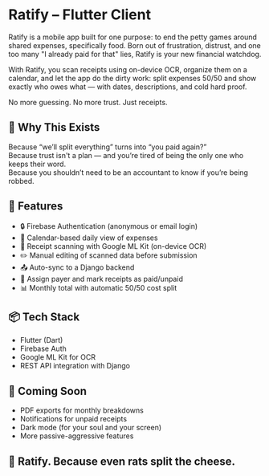 # Ratify – Flutter Client

Ratify is a mobile app built for one purpose: to end the petty games around shared expenses, specifically food. Born out of frustration, distrust, and one too many "I already paid for that" lies, Ratify is your new financial watchdog.

With Ratify, you scan receipts using on-device OCR, organize them on a calendar, and let the app do the dirty work: split expenses 50/50 and show exactly who owes what — with dates, descriptions, and cold hard proof.

No more guessing. No more trust. Just receipts.

## 🧠 Why This Exists

Because “we’ll split everything” turns into “you paid again?”  
Because trust isn't a plan — and you’re tired of being the only one who keeps their word.  
Because you shouldn’t need to be an accountant to know if you’re being robbed.

## 📲 Features

- 🔒 Firebase Authentication (anonymous or email login)
- 📅 Calendar-based daily view of expenses
- 🧾 Receipt scanning with Google ML Kit (on-device OCR)
- ✏️ Manual editing of scanned data before submission
- 📤 Auto-sync to a Django backend
- 💸 Assign payer and mark receipts as paid/unpaid
- 📊 Monthly total with automatic 50/50 cost split

## 📦 Tech Stack

- Flutter (Dart)
- Firebase Auth
- Google ML Kit for OCR
- REST API integration with Django

## 🚧 Coming Soon

- PDF exports for monthly breakdowns
- Notifications for unpaid receipts
- Dark mode (for your soul and your screen)
- More passive-aggressive features

## 🐀 Ratify. Because even rats split the cheese.
